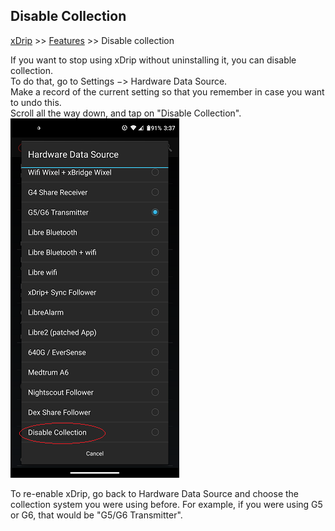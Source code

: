 ## Disable Collection  
[xDrip](../README.md) >> [Features](./Features_page) >> Disable collection  
  
If you want to stop using xDrip without uninstalling it, you can disable collection.  
To do that, go to Settings &#8722;> Hardware Data Source.  
Make a record of the current setting so that you remember in case you want to undo this.  
Scroll all the way down, and tap on "Disable Collection".  
![](./images/DisableCollection.png)  
  
To re-enable xDrip, go back to Hardware Data Source and choose the collection system you were using before. For example, if you were using G5 or G6, that would be "G5/G6 Transmitter".  
  
